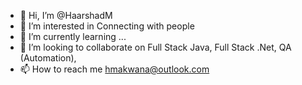 - 👋 Hi, I’m @HaarshadM
- 👀 I’m interested in Connecting with people
- 🌱 I’m currently learning ...
- 💞️ I’m looking to collaborate on Full Stack Java, Full Stack .Net, QA (Automation), 
- 📫 How to reach me hmakwana@outlook.com

<!---
HaarshadM/HaarshadM is a ✨ special ✨ repository because its `README.md` (this file) appears on your GitHub profile.
You can click the Preview link to take a look at your changes.
--->
